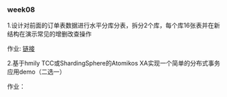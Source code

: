 ### week08

1.设计对前面的订单表数据进行水平分库分表，拆分2个库，每个库16张表并在新结构在演示常见的增删改查操作

 作业: [链接](https://github.com/diandian921/java_advanced/tree/main/homework/homework0801)

2.基于hmily TCC或ShardingSphere的Atomikos XA实现一个简单的分布式事务应用demo（二选一）

 作业：